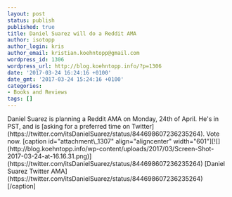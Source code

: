 ```yaml
---
layout: post
status: publish
published: true
title: Daniel Suarez will do a Reddit AMA
author: isotopp
author_login: kris
author_email: kristian.koehntopp@gmail.com
wordpress_id: 1306
wordpress_url: http://blog.koehntopp.info/?p=1306
date: '2017-03-24 16:24:16 +0100'
date_gmt: '2017-03-24 15:24:16 +0100'
categories:
- Books and Reviews
tags: []
---
```

<p>Daniel Suarez is planning a Reddit AMA on Monday, 24th of April. He's in PST, and is [asking for a preferred time on Twitter](https://twitter.com/itsDanielSuarez/status/844698607236235264). Vote now. [caption id="attachment\_1307" align="aligncenter" width="601"][![](http://blog.koehntopp.info/wp-content/uploads/2017/03/Screen-Shot-2017-03-24-at-16.16.31.png)](https://twitter.com/itsDanielSuarez/status/844698607236235264) [Daniel Suarez Twitter AMA](https://twitter.com/itsDanielSuarez/status/844698607236235264)[/caption]</p>

